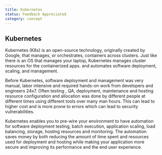 ```yaml
---
title: Kubernetes
status: Feedback Appreciated
category: concept
---
```

## Kubernetes

Kubernetes (K8s) is an open-source technology, originally created by Google, that manages, or orchestrates, containers across clusters. Just like there is an OS that manages your laptop, Kubernetes manages cluster resources for the containerized apps. and  automates software deployment, scaling, and management. 

Before Kubernetes, software deployment and management was very manual, labor intensive and required hands-on work from developers and engineers 24x7.  Often testing , QA, deployment, maintenance and hosting resource configuration and allocation was done by different people at different times using different tools over many man hours. This can lead to higher cost and is more prone to errors which can lead to security vulnerabilities.

Kubernetes enables you to pre-wire your environment to have automation for software deployment testing, batch execution, application scaling, load balancing, storage, hosting resources and monitoring. The automation saves money by both reducing the amount of time spent and resources used for deployment and hosting while making your application more secure and improving its performance and the end user experience.

